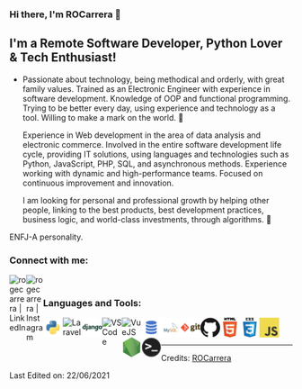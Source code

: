 ### Hi there, I'm ROCarrera 👋

## I'm a Remote Software Developer, Python Lover & Tech Enthusiast!

- Passionate about technology, being methodical and orderly, with great family values. Trained as an Electronic Engineer with experience in software development. 
  Knowledge of OOP and functional programming. Trying to be better every day, using experience and technology as a tool. Willing to make a mark on the world. 🚀
  
  Experience in Web development in the area of data analysis and electronic commerce. Involved in the entire software development life cycle, providing IT solutions, 
  using languages and technologies such as Python, JavaScript, PHP, SQL, and asynchronous methods. Experience working with dynamic and high-performance teams. 
  Focused on continuous improvement and innovation.

  I am looking for personal and professional growth by helping other people, linking to the best products, best development practices, business logic, 
  and world-class investments, through algorithms. 💪

ENFJ-A personality.

### Connect with me:

[<img align="left" alt="rogecarrera | LinkedIn" width="30px" src="https://cdn.jsdelivr.net/npm/simple-icons@v3/icons/linkedin.svg" />][linkedin]
[<img align="left" alt="rogecarrera | Instagram" width="30px" src="https://cdn.jsdelivr.net/npm/simple-icons@v3/icons/instagram.svg" />][instagram]

<br />

### Languages and Tools:

<img align="left" alt="Python" width="35px" src="https://raw.githubusercontent.com/github/explore/80688e429a7d4ef2fca1e82350fe8e3517d3494d/topics/python/python.png" />
<img align="left" alt="Laravel" width="35px" src="https://avatars.githubusercontent.com/u/958072?s=200&v=4" />
<img align="left" alt="Django" width="35px" src="https://raw.githubusercontent.com/github/explore/80688e429a7d4ef2fca1e82350fe8e3517d3494d/topics/django/django.png" />
<img align="left" alt="VSCode" width="35px" src="https://user-images.githubusercontent.com/674621/71187801-14e60a80-2280-11ea-94c9-e56576f76baf.png" />
<img align="left" alt="VueJS" width="35px" src="https://avatars.githubusercontent.com/u/6128107?s=200&v=4" />
<img align="left" alt="SQL" width="35px" src="https://raw.githubusercontent.com/github/explore/80688e429a7d4ef2fca1e82350fe8e3517d3494d/topics/sql/sql.png" />
<img align="left" alt="MySQL" width="35px" src="https://raw.githubusercontent.com/github/explore/80688e429a7d4ef2fca1e82350fe8e3517d3494d/topics/mysql/mysql.png" />
<img align="left" alt="Git" width="35px" src="https://raw.githubusercontent.com/github/explore/80688e429a7d4ef2fca1e82350fe8e3517d3494d/topics/git/git.png" />
<img align="left" alt="GitHub" width="35px" src="https://raw.githubusercontent.com/github/explore/78df643247d429f6cc873026c0622819ad797942/topics/github/github.png" />
<img align="left" alt="HTML5" width="35px" src="https://raw.githubusercontent.com/github/explore/80688e429a7d4ef2fca1e82350fe8e3517d3494d/topics/html/html.png" />
<img align="left" alt="CSS3" width="35px" src="https://raw.githubusercontent.com/github/explore/80688e429a7d4ef2fca1e82350fe8e3517d3494d/topics/css/css.png" />
<img align="left" alt="JavaScript" width="35px" src="https://raw.githubusercontent.com/github/explore/80688e429a7d4ef2fca1e82350fe8e3517d3494d/topics/javascript/javascript.png" />
<img align="left" alt="Node.js" width="35px" src="https://raw.githubusercontent.com/github/explore/80688e429a7d4ef2fca1e82350fe8e3517d3494d/topics/nodejs/nodejs.png" />
<img align="left" alt="Terminal" width="35px" src="https://raw.githubusercontent.com/github/explore/80688e429a7d4ef2fca1e82350fe8e3517d3494d/topics/terminal/terminal.png" />

<br />
<br />

---

Credits: [ROCarrera](https://github.com/ROCarrera)

Last Edited on: 22/06/2021

[instagram]: https://www.instagram.com/rogecarrera/
[linkedin]: https://www.linkedin.com/in/rogecarrera/
